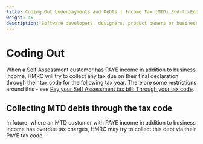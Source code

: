 ```yaml
---
title: Coding Out Underpayments and Debts | Income Tax (MTD) End-to-End Service Guide
weight: 45
description: Software developers, designers, product owners or business analysts. Integrate your software with the Income Tax API for Making Tax Digital.
---
```


<!--- Section owner: MTD Programme --->

# Coding Out

When a Self Assessment customer has PAYE income in addition to business income, HMRC will try to collect any tax due on their final declaration through their tax code for the following tax year. There are some restrictions around this - see [Pay your Self Assessment tax bill: Through your tax code](https://www.gov.uk/pay-self-assessment-tax-bill/through-your-tax-code).

## Collecting MTD debts through the tax code

In future, where an MTD customer with PAYE income in addition to business income has overdue tax charges, HMRC may try to collect this debt via their PAYE tax code.

